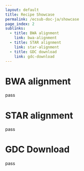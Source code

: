 ```yaml
---
layout: default
title: Recipe Showcase
permalink: /ecsub-doc-ja/showcase
page_index: 2
sublinks:
  - title: BWA alignment
    link: bwa-alignment
  - title: STAR alignment
    link: star-alignment
  - title: GDC download
    link: gdc-download
---
```


# BWA alignment

pass

# STAR alignment

pass

# GDC Download

pass

